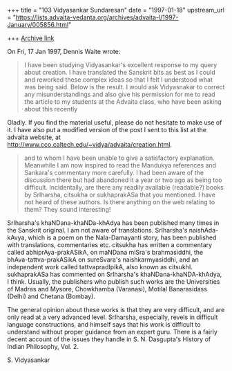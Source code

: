 +++
title = "103 Vidyasankar Sundaresan"
date = "1997-01-18"
upstream_url = "https://lists.advaita-vedanta.org/archives/advaita-l/1997-January/005856.html"

+++
[Archive link](https://lists.advaita-vedanta.org/archives/advaita-l/1997-January/005856.html)

On Fri, 17 Jan 1997, Dennis Waite wrote:

> I have been studying Vidyasankar's excellent response to my query about
> creation. I have translated the Sanskrit bits as best as I could and
> reworked these complex ideas so that I felt I understood what was being
> said. Below is the result. I would ask Vidyasnakar to correct any
> misunderstandings and also give his permission for me to read the article to
> my students at the Advaita class, who have been asking about this recently

Gladly. If you find the material useful, please do not hesitate to make
use of it. I have also put a modified version of the post I sent to this
list at the advaita website, at
<http://www.cco.caltech.edu/~vidya/advaita/creation.html>.

> and to whom I have been unable to give a satisfactory explanation. Meanwhile
> I am now inspired to read the Mandukya references and Sankara's commentary
> more carefully. I had been aware of the discussion there but had abandoned
> it a year or two ago as being too difficult. Incidentally, are there any
> readily available (readable?) books by SrIharsha, citsukha or sukhaprakASa
> that you mentioned. I have not heard of these authors. Is there anything on
> the web relating to them? They sound interesting!

SrIharsha's khaNDana-khaNDa-khAdya has been published many times in the
Sanskrit original. I am not aware of translations. SrIharsha's
naishAda-kAvya, which is a poem on the Nala-Damayanti story, has been
published with translations, commentaries etc. citsukha has written a
commentary called abhiprAya-prakASikA, on maNDana miSra's brahmasiddhi,
the bhAva-tattva-prakASikA on sureSvara's naishkarmyasiddhi, and an
independent work called tattvapradIpikA, also known as citsukhI.
sukhaprakASa has commented on SrIharsha's khaNDana-khaNDA-khAdya, I think.
Usually, the publishers who publish such works are the Universities of
Madras and Mysore, Chowkhamba (Varanasi), Motilal Banarasidass (Delhi) and
Chetana (Bombay).

The general opinion about these works is that they are very difficult, and
are only read at a very advanced level. SrIharsha, especially, revels in
difficult language constructions, and himself says that his work is
difficult to understand without proper guidance from an expert guru. There
is a fairly decent account of the issues they handle in S. N. Dasgupta's
History of Indian Philosophy, Vol. 2.

S. Vidyasankar

